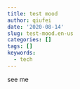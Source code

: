 ```yaml
---
title: test mood
author: qiufei
date: '2020-08-14'
slug: test-mood.en-us
categories: []
tags: []
keywords:
  - tech
---
```


<!--more-->

see me
